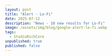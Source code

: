 ```yaml
---
layout: post
title: "Alert - Lo-Fi"
date: 2025-07-12
description: "News - 10 new results for Lo-Fi"
image: /assets/img/blog/google-alert-lo-fi.webp
tags:
  - StudioRichCore
unpublished: true
published: false
---
```

